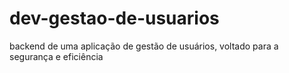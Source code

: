 # dev-gestao-de-usuarios
backend de uma aplicação de gestão de usuários, voltado para a segurança e eficiência
